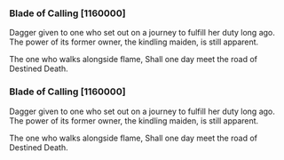 ### Blade of Calling [1160000]

Dagger given to one who set out on a journey to fulfill her duty long ago. The power of its former owner, the kindling maiden, is still apparent.

The one who walks alongside flame, Shall one day meet the road of Destined Death.### Blade of Calling [1160000]

Dagger given to one who set out on a journey to fulfill her duty long ago. The power of its former owner, the kindling maiden, is still apparent.

The one who walks alongside flame, Shall one day meet the road of Destined Death.